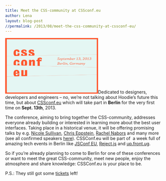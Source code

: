 ```yaml
---
title: Meet the CSS-community at CSSconf.eu
author: Lena
layout: blog-post
//permalink: /2013/08/meet-the-css-community-at-cssconf-eu/
---
```

<img class="wp-image-372 alignleft" alt="css-conf-eu" src="/dist1/blog/2013/08/css-conf-eu.png" width="300" height="180" />Dedicated to designers, developers and engineers &#8211; no, we&#8217;re not talking about Hoodie&#8217;s future this time, but about <a href="http://2013.cssconf.eu/" target="_blank">CSSconf.eu</a> which will take part in **Berlin** for the very first time on **Sept. 13th**, 2013.

The conference, aiming to bring together the CSS-community, addresses everyone already building or interested in learning more about the best user interfaces. Taking place in a historical venue, it will be offering promising talks by e.g. <a href="https://twitter.com/stubbornella" target="_blank">Nicole Sullivan</a>, <a href="http://twitter.com/chriseppstein" target="_blank">Chris Eppstein</a>, <a href="http://twitter.com/rachelnabors" target="_blank">Rachel Nabors</a> and many more (see all confirmed speakers <a href="http://2013.cssconf.eu/speakers/" target="_blank">here</a>). CSSConf.eu will be part of  a week full of amazing tech events in Berlin like <a href="http://2013.jsconf.eu/" target="_blank">JSConf EU</a>, <a href="http://rejectjs.org/" target="_blank">Reject.js</a> and <a href="http://up.front.ug/" target="_blank">up.front.ug</a>.

So if you&#8217;re already planning to come to Berlin for one of these conferences or want to meet the great CSS-community, meet new people, enjoy the atmosphere and share knowledge: CSSConf.eu is your place to be.

P.S.: They still got some <a href="https://tito.io/cssconfeu/cssconf-eu" target="_blank">tickets</a> left!

